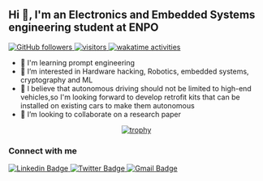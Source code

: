 ## Hi 👋, I'm an Electronics and Embedded Systems engineering student at ENPO
<p align="left">
  <a href="https://github.com/sudiptob2?tab=followers">
    <img alt="GitHub followers" src="https://img.shields.io/github/followers/adnanleroi?color=purple&logo=github">
  </a>
  <a href="https://github.com/sudiptob2/">
    <img src="https://komarev.com/ghpvc/?username=adnanleroi" alt="visitors" />
  </a>
  <a href="https://wakatime.com/@41a60b6c-0ab9-47ca-8abb-4c7a6d6e8013">
    <img src="https://wakatime.com/badge/user/41a60b6c-0ab9-47ca-8abb-4c7a6d6e8013.svg" alt="wakatime activities" />
  </a> 
</p>

- 🤖 I'm learning prompt engineering 
- 👀 I’m interested in Hardware hacking, Robotics, embedded systems, cryptography and ML
- 🌱 I believe that autonomous driving should not be limited to high-end vehicles,so I'm looking forward to develop retrofit kits that can be installed on existing cars to make them autonomous
- 📄 I’m looking to collaborate on a research paper

<div align="center">
  
[![trophy](https://github-profile-trophy.vercel.app/?username=adnanleroi&theme=dracula&column=7)](https://github.com/adnanleroi/github-profile-trophy)
  
</div>

### Connect with me
<div id="social-media" style="text-align:left">
    <a href="https://www.linkedin.com/in/adnan-amara/">
        <img src="https://img.shields.io/badge/linkedin-%230077B5.svg?&style=for-the-badge&logo=linkedin&logoColor=white" alt="Linkedin Badge">
    </a>
    <a href="https://www.twitter.com/westaxka/">
        <img src="https://img.shields.io/badge/Twitter-blue?style=for-the-badge&logo=twitter&logoColor=white" alt="Twitter Badge"/>
    </a>
    <a href="mailto:adnan.amara@etu.enp-oran.dz"> <img src="https://img.shields.io/badge/gmail-red?style=for-the-badge&logo=gmail&logoColor=white" alt="Gmail Badge"/></a>
</div>
